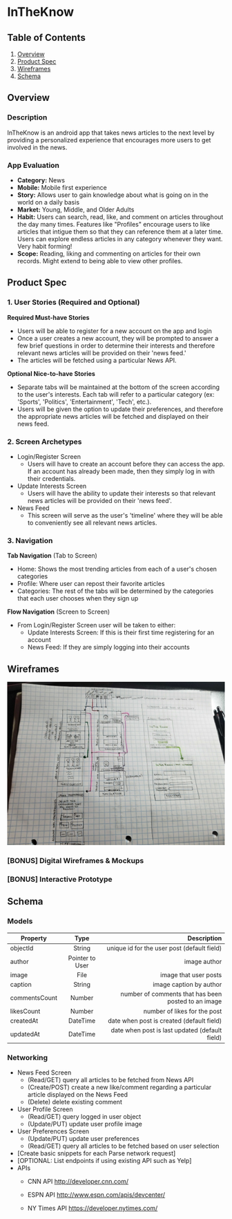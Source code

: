 # InTheKnow

## Table of Contents
1. [Overview](#Overview)
1. [Product Spec](#Product-Spec)
1. [Wireframes](#Wireframes)
2. [Schema](#Schema)

## Overview
### Description
InTheKnow is an android app that takes news articles to the next level by providing a personalized experience that encourages more users to get involved in the news. 

### App Evaluation
- **Category:** News
- **Mobile:** Mobile first experience
- **Story:** Allows user to gain knowledge about what is going on in the world on a daily basis
- **Market:** Young, Middle, and Older Adults
- **Habit:** Users can search, read, like, and comment on articles throughout the day many times. Features like "Profiles" encourage users to like articles that intigue them so that they can reference them at a later time. Users can explore endless articles in any category whenever they want. Very habit forming!
- **Scope:** Reading, liking and commenting on articles for their own records. Might extend to being able to view other profiles.

## Product Spec

### 1. User Stories (Required and Optional)

**Required Must-have Stories**

* Users will be able to register for a new account on the app and login
* Once a user creates a new account, they will be prompted to answer a few brief questions in order to determine their interests and therefore relevant news articles will be provided on their 'news feed.'
* The articles will be fetched using a particular News API.

**Optional Nice-to-have Stories**

* Separate tabs will be maintained at the bottom of the screen according to the user's interests. Each tab will refer to a particular category (ex: 'Sports', 'Politics', 'Entertainment', 'Tech', etc.).
* Users will be given the option to update their preferences, and therefore the appropriate news articles will be fetched and displayed on their news feed.

### 2. Screen Archetypes

* Login/Register Screen
   *  Users will have to create an account before they can access the app. If an account has already been made, then they simply log in with their credentials.
* Update Interests Screen
   *  Users will have the ability to update their interests so that relevant news articles will be provided on their 'news feed'.
* News Feed
   * This screen will serve as the user's 'timeline' where they will be able to conveniently see all relevant news articles.

### 3. Navigation

**Tab Navigation** (Tab to Screen)

* Home: Shows the most trending articles from each of a user's chosen categories
* Profile: Where user can repost their favorite articles 
* Categories: The rest of the tabs will be determined by the categories that each user chooses when they sign up

**Flow Navigation** (Screen to Screen)

* From Login/Register Screen user will be taken to either:
   * Update Interests Screen: If this is their first time registering for an account
   * News Feed: If they are simply logging into their accounts

## Wireframes
<img src="wireframeV2.jpg">

### [BONUS] Digital Wireframes & Mockups

### [BONUS] Interactive Prototype

## Schema 
### Models

| Property       | Type         | Description  |
| ------------- |:-------------:| -----:|
| objectId     | String | 	unique id for the user post (default field)|
| author     | 	Pointer to User     |   image author|
| image	     | 	File     |    	image that user posts |
| caption	     | 	String | image caption by author|
| commentsCount    | Number      |   	number of comments that has been posted to an image|
| likesCount	| Number   |  number of likes for the post|
| createdAt   | DateTime  | 	date when post is created (default field)|
| updatedAt		| 	DateTime    |  date when post is last updated (default field) |

		

### Networking
- News Feed Screen
  - (Read/GET) query all articles to be fetched from News API
  - (Create/POST) create a new like/comment regarding a particular article displayed on the News Feed
  - (Delete) delete existing comment
- User Profile Screen
  - (Read/GET) query logged in user object
  - (Update/PUT) update user profile image
- User Preferences Screen
  - (Update/PUT) update user preferences
  - (Read/GET) query all articles to be fetched based on user selection
- [Create basic snippets for each Parse network request]
- [OPTIONAL: List endpoints if using existing API such as Yelp]
- APIs
  - CNN API http://developer.cnn.com/



  - ESPN API http://www.espn.com/apis/devcenter/
 



  - NY Times API https://developer.nytimes.com/

